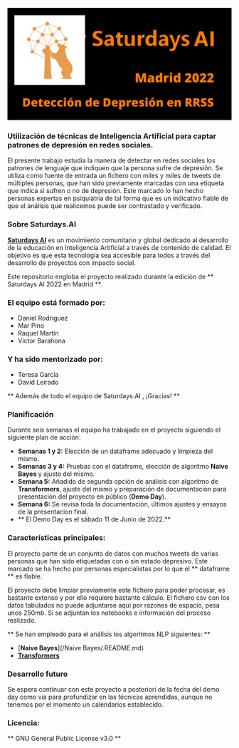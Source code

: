 ![Logo del proyecto](logo-depr-rrss-ai.png)

### Utilización de técnicas de Inteligencia Artificial para captar patrones de depresión en redes sociales.

El presente trabajo estudia la manera de detectar en redes sociales los patrones de lenguaje que indiquen que la persona sufre de depresión. Se utiliza como fuente de entrada un fichero con miles y miles de tweets de múltiples personas, que han sido previamente marcadas con una etiqueta que indica si sufren o no de depresión. Este marcado lo han hecho personas expertas en psiquiatria de tal forma que es un indicativo fiable de que el análisis que realicemos puede ser contrastado y verificado. 

### Sobre Saturdays.AI

[**Saturdays AI**](https://saturdays.ai/) es un movimiento comunitario y global dedicado al desarrollo de la educación en Inteligencia Artificial a través de contenido de calidad. El objetivo es que esta tecnología sea accesible para todos a través del desarrollo de proyectos con impacto social.

Este repositorio engloba el proyecto realizado durante la edición de ** Saturdays AI 2022 en Madrid **.

### El equipo está formado por:
- Daniel Rodríguez
- Mar Pino
- Raquel Martín
- Victor Barahona

### Y ha sido mentorizado por:
- Teresa García
- David Leirado

** Además de todo el equipo de Saturdays.AI , ¡Gracias! **

### Planificación

Durante seis semanas el equipo ha trabajado en el proyecto siguiendo el siguiente plan de acción:

- **Semanas 1 y 2:** Elección de un dataframe adecuado y limpieza del mismo.
- **Semanas 3 y 4:** Pruebas con el dataframe, elección de algoritmo **Naive Bayes** y ajuste del mismo.
- **Semana 5:** Añadido de segunda opción de análisis con algoritmo de **Transformers**, ajuste del mismo y preparación de documentación para presentación del proyecto en público (**Demo Day**).
- **Semana 6:** Se revisa toda la documentación, últimos ajustes y ensayos de la presentacion final.
- ** El Demo Day es el sábado 11 de Junio de 2022.**


 ### Características principales:

El proyecto parte de un conjunto de datos con muchos tweets de varias personas que han sido etiquetadas con o sin estado depresivo. Este marcado se ha hecho por personas especialistas por lo que el ** dataframe ** es fiable.

El proyecto debe limpiar previamente este fichero para poder procesar, es bastante extenso y por ello requiere bastante cálculo. El fichero csv con los datos tabulados no puede adjuntarse aqui por razones de espacio, pesa unos 250mb. Si se adjuntan los notebooks e información del proceso realizado.

** Se han empleado para el análisis los algoritmos NLP siguientes: **

- [**Naive Bayes**](/Naive Bayes/.README.md)
- [**Transformers**](/Transformers/.README.md)

### Desarrollo futuro

Se espera continuar con este proyecto a posteriori de la fecha del demo day como vía para profundizar en las técnicas aprendidas, aunque no tenemos por el momento un calendarios establecido.

### Licencia:

** GNU General Public License v3.0 **






